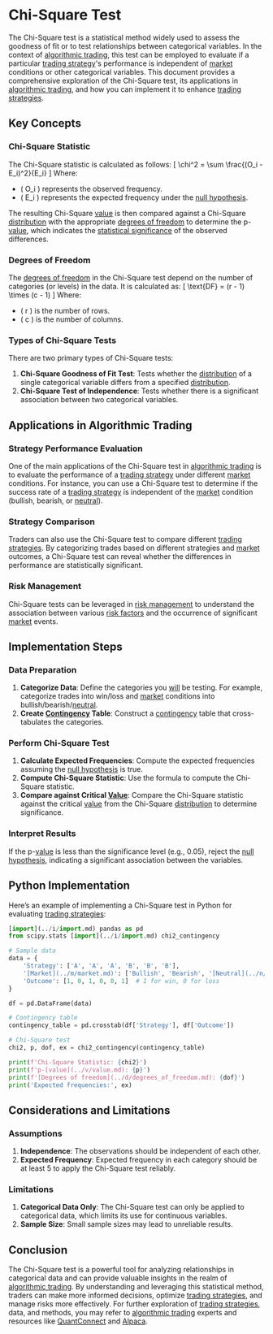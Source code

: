# Chi-Square Test

The Chi-Square test is a statistical method widely used to assess the goodness of fit or to test relationships between categorical variables. In the context of [algorithmic trading](../a/algorithmic_trading.md), this test can be employed to evaluate if a particular [trading strategy](../t/trading_strategy.md)'s performance is independent of [market](../m/market.md) conditions or other categorical variables. This document provides a comprehensive exploration of the Chi-Square test, its applications in [algorithmic trading](../a/algorithmic_trading.md), and how you can implement it to enhance [trading strategies](../t/trading_strategies.md).

## Key Concepts

### Chi-Square Statistic
The Chi-Square statistic is calculated as follows:
\[ \chi^2 = \sum \frac{(O_i - E_i)^2}{E_i} \]
Where:
- \( O_i \) represents the observed frequency.
- \( E_i \) represents the expected frequency under the [null hypothesis](../n/null_hypothesis.md).

The resulting Chi-Square [value](../v/value.md) is then compared against a Chi-Square [distribution](../d/distribution.md) with the appropriate [degrees of freedom](../d/degrees_of_freedom.md) to determine the p-[value](../v/value.md), which indicates the [statistical significance](../s/statistical_significance.md) of the observed differences.

### Degrees of Freedom
The [degrees of freedom](../d/degrees_of_freedom.md) in the Chi-Square test depend on the number of categories (or levels) in the data. It is calculated as:
\[ \text{DF} = (r - 1) \times (c - 1) \]
Where:
- \( r \) is the number of rows.
- \( c \) is the number of columns.

### Types of Chi-Square Tests
There are two primary types of Chi-Square tests:
1. **Chi-Square Goodness of Fit Test**: Tests whether the [distribution](../d/distribution.md) of a single categorical variable differs from a specified [distribution](../d/distribution.md).
2. **Chi-Square Test of Independence**: Tests whether there is a significant association between two categorical variables.

## Applications in Algorithmic Trading

### Strategy Performance Evaluation
One of the main applications of the Chi-Square test in [algorithmic trading](../a/algorithmic_trading.md) is to evaluate the performance of a [trading strategy](../t/trading_strategy.md) under different [market](../m/market.md) conditions. For instance, you can use a Chi-Square test to determine if the success rate of a [trading strategy](../t/trading_strategy.md) is independent of the [market](../m/market.md) condition (bullish, bearish, or [neutral](../n/neutral.md)). 

### Strategy Comparison
Traders can also use the Chi-Square test to compare different [trading strategies](../t/trading_strategies.md). By categorizing trades based on different strategies and [market](../m/market.md) outcomes, a Chi-Square test can reveal whether the differences in performance are statistically significant.

### Risk Management
Chi-Square tests can be leveraged in [risk management](../r/risk_management.md) to understand the association between various [risk factors](../r/risk_factors_in_trading.md) and the occurrence of significant [market](../m/market.md) events.

## Implementation Steps

### Data Preparation
1. **Categorize Data**: Define the categories you [will](../w/will.md) be testing. For example, categorize trades into win/loss and [market](../m/market.md) conditions into bullish/bearish/[neutral](../n/neutral.md).
2. **Create [Contingency](../c/contingency.md) Table**: Construct a [contingency](../c/contingency.md) table that cross-tabulates the categories.

### Perform Chi-Square Test
1. **Calculate Expected Frequencies**: Compute the expected frequencies assuming the [null hypothesis](../n/null_hypothesis.md) is true.
2. **Compute Chi-Square Statistic**: Use the formula to compute the Chi-Square statistic.
3. **Compare against Critical [Value](../v/value.md)**: Compare the Chi-Square statistic against the critical [value](../v/value.md) from the Chi-Square [distribution](../d/distribution.md) to determine significance.

### Interpret Results
If the p-[value](../v/value.md) is less than the significance level (e.g., 0.05), reject the [null hypothesis](../n/null_hypothesis.md), indicating a significant association between the variables.

## Python Implementation

Here’s an example of implementing a Chi-Square test in Python for evaluating [trading strategies](../t/trading_strategies.md):

```python
[import](../i/import.md) pandas as pd
from scipy.stats [import](../i/import.md) chi2_contingency

# Sample data
data = {
    'Strategy': ['A', 'A', 'A', 'B', 'B', 'B'],
    '[Market](../m/market.md)': ['Bullish', 'Bearish', '[Neutral](../n/neutral.md)', 'Bullish', 'Bearish', '[Neutral](../n/neutral.md)'],
    'Outcome': [1, 0, 1, 0, 0, 1]  # 1 for win, 0 for loss
}

df = pd.DataFrame(data)

# Contingency table
contingency_table = pd.crosstab(df['Strategy'], df['Outcome'])

# Chi-Square test
chi2, p, dof, ex = chi2_contingency(contingency_table)

print(f'Chi-Square Statistic: {chi2}')
print(f'p-[value](../v/value.md): {p}')
print(f'[Degrees of freedom](../d/degrees_of_freedom.md): {dof}')
print('Expected frequencies:', ex)
```

## Considerations and Limitations

### Assumptions
1. **Independence**: The observations should be independent of each other.
2. **Expected Frequency**: Expected frequency in each category should be at least 5 to apply the Chi-Square test reliably.

### Limitations
1. **Categorical Data Only**: The Chi-Square test can only be applied to categorical data, which limits its use for continuous variables.
2. **Sample Size**: Small sample sizes may lead to unreliable results.

## Conclusion

The Chi-Square test is a powerful tool for analyzing relationships in categorical data and can provide valuable insights in the realm of [algorithmic trading](../a/algorithmic_trading.md). By understanding and leveraging this statistical method, traders can make more informed decisions, optimize [trading strategies](../t/trading_strategies.md), and manage risks more effectively. For further exploration of [trading strategies](../t/trading_strategies.md), data, and methods, you may refer to [algorithmic trading](../a/algorithmic_trading.md) experts and resources like [QuantConnect](https://www.quantconnect.com) and [Alpaca](https://alpaca.markets).
